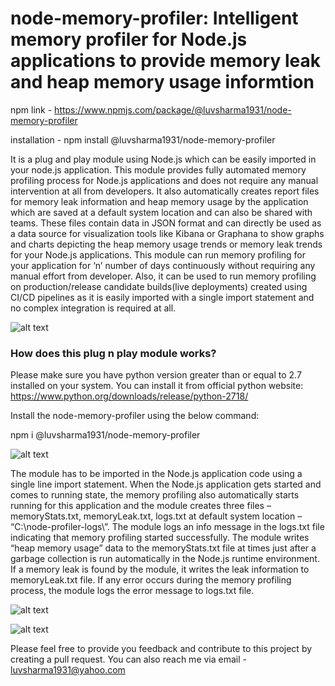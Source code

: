 # node-memory-profiler: Intelligent memory profiler for Node.js applications to provide memory leak and heap memory usage informtion

npm link - https://www.npmjs.com/package/@luvsharma1931/node-memory-profiler

installation - npm install @luvsharma1931/node-memory-profiler

It is a plug and play module using Node.js which can be easily imported in your node.js application. This module provides fully automated memory profiling process for Node.js applications and does not require any manual intervention at all from developers. It also automatically creates report files for memory leak information and heap memory usage by the application which are saved at a default system location and can also be shared with teams. These files contain data in JSON format and can directly be used as a data source for visualization tools like Kibana or Graphana to show graphs and charts depicting the heap memory usage trends or memory leak trends for your Node.js applications. This module can run memory profiling for your application for ‘n’ number of days continuously without requiring any manual effort from developer. Also, it can be used to run memory profiling on production/release candidate builds(live deployments) created using CI/CD pipelines as it is easily imported with a single import statement and no complex integration is required at all.

![alt text](https://github.com/luvsharma19/node-memory-profiler/blob/main/img/image.png?raw=true)

### How does this plug n play module works?
Please make sure you have python version greater than or equal to 2.7 installed on your system. You can install it from official python website:
 https://www.python.org/downloads/release/python-2718/

Install the node-memory-profiler using the below command:

npm i @luvsharma1931/node-memory-profiler

![alt text](https://github.com/luvsharma19/node-memory-profiler/blob/main/img/image1.png?raw=true)
 
The module has to be imported in the Node.js application code using a single line import statement. When the Node.js application gets started and comes to running state, the memory profiling also automatically starts running for this application and the module creates three files – memoryStats.txt, memoryLeak.txt, logs.txt at default system location – “C:\node-profiler-logs\”. The module logs an info message in the logs.txt file indicating that memory profiling started successfully. The module writes “heap memory usage” data to the memoryStats.txt file at times just after a garbage collection is run automatically in the Node.js runtime environment. If a memory leak is found by the module, it writes the leak information to memoryLeak.txt file. If any error occurs during the memory profiling process, the module logs the error message to logs.txt file.

![alt text](https://github.com/luvsharma19/node-memory-profiler/blob/main/img/image2.png?raw=true)

![alt text](https://github.com/luvsharma19/node-memory-profiler/blob/main/img/image3.png?raw=true)

Please feel free to provide you feedback and contribute to this project by creating a pull request. You can also reach me via email - luvsharma1931@yahoo.com
